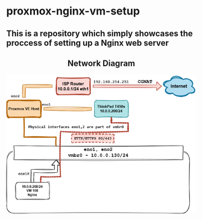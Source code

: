 # proxmox-nginx-vm-setup

## This is a repository which simply showcases the proccess of setting up a Nginx web server
<div align="center">

## Network Diagram
  
![diagram](./docs/network-diagram.png)
</div>
